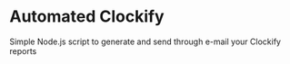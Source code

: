 # Automated Clockify
Simple Node.js script to generate and send through e-mail your Clockify reports

